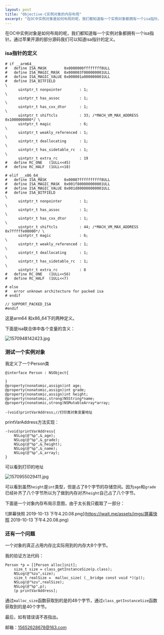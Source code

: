 ```yaml
---
layout: post
title: "Objective-C实例对象的内存布局"
excerpt: "在OC中实例对象是如何布局的呢，我们都知道每一个实例对象都拥有一个isa指针。通过苹果开源的部分源码我们可以知道isa指针的定义"
---
```

在OC中实例对象是如何布局的呢，我们都知道每一个实例对象都拥有一个isa指针。通过苹果开源的部分源码我们可以知道isa指针的定义。

### isa指针的定义

```
# if __arm64__
#   define ISA_MASK        0x0000000ffffffff8ULL
#   define ISA_MAGIC_MASK  0x000003f000000001ULL
#   define ISA_MAGIC_VALUE 0x000001a000000001ULL
#   define ISA_BITFIELD                                                      \
      uintptr_t nonpointer        : 1;                                       \
      uintptr_t has_assoc         : 1;                                       \
      uintptr_t has_cxx_dtor      : 1;                                       \
      uintptr_t shiftcls          : 33; /*MACH_VM_MAX_ADDRESS 0x1000000000*/ \
      uintptr_t magic             : 6;                                       \
      uintptr_t weakly_referenced : 1;                                       \
      uintptr_t deallocating      : 1;                                       \
      uintptr_t has_sidetable_rc  : 1;                                       \
      uintptr_t extra_rc          : 19
#   define RC_ONE   (1ULL<<45)
#   define RC_HALF  (1ULL<<18)

# elif __x86_64__
#   define ISA_MASK        0x00007ffffffffff8ULL
#   define ISA_MAGIC_MASK  0x001f800000000001ULL
#   define ISA_MAGIC_VALUE 0x001d800000000001ULL
#   define ISA_BITFIELD                                                        \
      uintptr_t nonpointer        : 1;                                         \
      uintptr_t has_assoc         : 1;                                         \
      uintptr_t has_cxx_dtor      : 1;                                         \
      uintptr_t shiftcls          : 44; /*MACH_VM_MAX_ADDRESS 0x7fffffe00000*/ \
      uintptr_t magic             : 6;                                         \
      uintptr_t weakly_referenced : 1;                                         \
      uintptr_t deallocating      : 1;                                         \
      uintptr_t has_sidetable_rc  : 1;                                         \
      uintptr_t extra_rc          : 8
#   define RC_ONE   (1ULL<<56)
#   define RC_HALF  (1ULL<<7)

# else
#   error unknown architecture for packed isa
# endif

// SUPPORT_PACKED_ISA
#endif
```

这是arm64 和x86_64下的两种定义。

下面是isa联合体中各个变量的含义：

![1570948142423.jpg](https://iwait.me/assets/imgs/1570948142423.jpg)

### 测试一个实例对象

我定义了一个Person类

```
@interface Person : NSObject{

}
@property(nonatomic,assign)int age;
@property(nonatomic,assign)int grade;
@property(nonatomic,assign)int height;
@property(nonatomic,strong)NSString*name;
@property(nonatomic,strong)NSMutableArray*array;

-(void)printVarAddress;//打印类对象变量地址
```

printVarAddress方法实现：

```
-(void)printVarAddress{
    NSLog(@"%p",&_age);
    NSLog(@"%p",&_grade);
    NSLog(@"%p",&_height);
    NSLog(@"%p",&_name);
    NSLog(@"%p",&_array);
}
```

可以看到打印的地址

![1570955029411.jpg](https://iwait.me/assets/imgs/1570955029411.jpg)

可以看到虽然```height```是```int```类型，但是占了8个字节的存储空间。因为```age```和```grade```已经补齐了八个字节所以为了做到内存对齐```height```自己占了八个字节。

下面是一个对象内存布局示意图，由于太长我只截取了一部分：

![屏幕快照 2019-10-13 下午4.20.08.png](https://iwait.me/assets/imgs/屏幕快照 2019-10-13 下午4.20.08.png)

### 还有一个问题

一个对象的真正占用内存比实际用到的内存大8个字节。

我的验证方法代码：

```
Person *p = [[Person alloc]init];
    size_t size = class_getInstanceSize(p.class);
    NSLog(@"%zu",size);
    size_t realSize =  malloc_size( (__bridge const void *)(p));
    NSLog(@"%zu",realSize);
    NSLog(@"%p",p);
    [p printVarAddress];
```

通过```malloc_size```函数获取到的是的48个字节，通过```class_getInstanceSize```函数获取到的是40个字节。

最后，如有错误请不吝指出。

邮箱：15652628678@163.com
